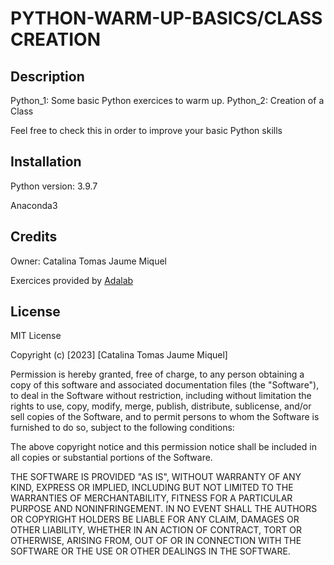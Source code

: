
# PYTHON-WARM-UP-BASICS/CLASS CREATION

## Description

Python_1: Some basic Python exercices to warm up. 
Python_2: Creation of a Class

Feel free to check this in order to improve your basic Python skills


## Installation

Python version: 3.9.7

Anaconda3



## Credits

Owner: Catalina Tomas Jaume Miquel

Exercices provided by [Adalab](https://adalab.es/) 


## License

MIT License

Copyright (c) [2023] [Catalina Tomas Jaume Miquel]

Permission is hereby granted, free of charge, to any person obtaining a copy
of this software and associated documentation files (the "Software"), to deal
in the Software without restriction, including without limitation the rights
to use, copy, modify, merge, publish, distribute, sublicense, and/or sell
copies of the Software, and to permit persons to whom the Software is
furnished to do so, subject to the following conditions:

The above copyright notice and this permission notice shall be included in all
copies or substantial portions of the Software.

THE SOFTWARE IS PROVIDED "AS IS", WITHOUT WARRANTY OF ANY KIND, EXPRESS OR
IMPLIED, INCLUDING BUT NOT LIMITED TO THE WARRANTIES OF MERCHANTABILITY,
FITNESS FOR A PARTICULAR PURPOSE AND NONINFRINGEMENT. IN NO EVENT SHALL THE
AUTHORS OR COPYRIGHT HOLDERS BE LIABLE FOR ANY CLAIM, DAMAGES OR OTHER
LIABILITY, WHETHER IN AN ACTION OF CONTRACT, TORT OR OTHERWISE, ARISING FROM,
OUT OF OR IN CONNECTION WITH THE SOFTWARE OR THE USE OR OTHER DEALINGS IN THE
SOFTWARE.
